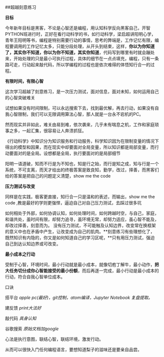 ##超越刻意练习

**目标**

今年新年目标是黑客，不论是心智还是编程，用认知科学反向黑客自己，开智PYTHON班进行时，正好在看行动科学的书，如行动科学，梁启超讲阳明心学，青年王阳明等书，编程是特别需要行动的事情，思考的弊端是，工作记忆有限，编程要调用的工作记忆太多，只能分段处理，从开头到结束，这样，**你以为你知道了，其实你不知道，你以为你不知道，其实你知道**，代码写到哪里有时就会蹦处来，开始处理的只是最小可执行过程，具体的细节在一点点填充，编程，只有一条路可走，行动起来敲代码，所以学编程的过程也是依次难得的体悟知行合一的过程。



 **有限时间，有限心智**

这次学习超越了刻意练习，是一次压力测试，面对信息，面对未知，如何运用自己的心智突破难关
  
试想如果没有时间限制，可以永远搜索下去，找到最优解，再去行动，如果没有自我心智限制，我们可以无限调用算法心智，那人就是一台永不宕机的PC。

然而现实并非如此，难关由易到难，依次袭来，几乎未有喘息之机，工作和家庭琐事之多，一起汇集，很容易让人奔溃抓狂。

《行动科学》中知识分为知识服务和行动服务，科学知识因为在限制变量的情况下得出的模型和因果，而在现实中却要面对全局变量，所以知识都是局部变量，而行动要面对的是全局。设想都是全局，执行要面对的是局部细节

阳明一语道破，知而不行是为不知也，知是行之始，而行是知之成，知与行是一个系统，不可支离，而天才给出的终极答案是致良知，勤学，改过，择善，而黑客们给的答案是把自己的问题定义清楚，show me the code

**压力测试与改变**

同样是在实践，极客更直接，知行合一只是温和的表述，而输出，show me the code ,教是最好的学则更强悍，逼迫自己对自己压力测试，去踩过很多坑


如何相处于外部，如何协调认知，如何处理时间，如何跨越时空，与自己，家庭，和谐共处，虽时间有限，却努力追寻，虽环境无常，却努力适应，虽心智不能及，却改过择善，刻意而为。
没有压力测试，不可能触及认知边界，改变常在换框架的意义中也在矛盾中产生，让改变成为自己的肌肉。**刻意练习有些理想化了，既然知识有内隐的，你又是如何知道自己的学习区呢，**只有用压力测试，强迫自己到达认知边界或可改变。

**最小成本之行动**  

受制于心智，环境时间，最小行动就是最小成本，就像切庖丁解牛，最小动作，**把大任务切分成你心智能接受的最小份额**，而后再逐一完成，最小行动是最小成本的行动，符合自我心智单位成本。

口诀

搭平台 *apple pc(最好)，git控制，atom编译，Jupyter Notebook 复盘提取。*

建反馈 *print大法好*

敲代码 *具身认知*

谷歌搜索 *原始文档加google*

心法是执行意图，联结心智，联结环境，激发行动。


从而可以很快入门任何编程语言，要想知道梨子的滋味还是要亲自品尝。